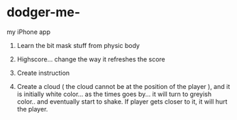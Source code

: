 # dodger-me-
my iPhone app <BR>
1. Learn the bit mask stuff from physic body <BR>
2. Highscore… change the way it refreshes the score


3. Create instruction
4. Create a cloud ( the cloud cannot be at the position of the player ), and it is initially white color... as the times goes by... it will turn to greyish color.. and eventually start to shake. If player gets closer to it, it will hurt the player.
